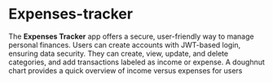 # Expenses-tracker

The **Expenses Tracker** app offers a secure, user-friendly way to manage personal finances. Users can create accounts with JWT-based login, ensuring data security. They can create, view, update, and delete categories, and add transactions labeled as income or expense. A doughnut chart provides a quick overview of income versus expenses for users
